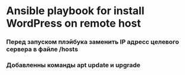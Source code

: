 # Ansible playbook for install WordPress on remote host
### Перед запуском плэйбука заменить IP адресс целевого сервера в файле /hosts
### Добавленны команды apt update и upgrade
